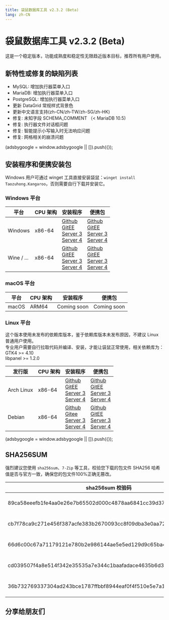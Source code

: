 ```yaml
---
title: 袋鼠数据库工具 v2.3.2 (Beta)
lang: zh-CN
---
```


# 袋鼠数据库工具 v2.3.2 (Beta)
这是一个稳定版本，功能成熟度和稳定性无限趋近版本目标，推荐所有用户使用。

## 新特性或修复的缺陷列表
- MySQL: 增加执行器菜单入口
- MariaDB: 增加执行器菜单入口
- PostgreSQL: 增加执行器菜单入口
- 更新 DataGrid 常规样式背景色
- 更新中文语言支持(zh-CN/zh-TW/zh-SG/zh-HK)
- 修复: 未知字段 SCHEMA_COMMENT （< MariaDB 10.5)
- 修复: 执行器文件对话框问题
- 修复: 智能提示小写输入时无法响应问题
- 修复: 网格相关的崩溃问题

<div>
    <script2 type="text/javascript" async="true" src="https://pagead2.googlesyndication.com/pagead/js/adsbygoogle.js" />
    <ins class="adsbygoogle"
        style="display:block; text-align:center;"
        data-ad-layout="in-article"
        data-ad-format="fluid"
        data-ad-client="ca-pub-3975819313740938"
        data-ad-slot="6760827895"></ins>
    <script2 type="text/javascript">
        (adsbygoogle = window.adsbygoogle || []).push({});
    </script2>
</div>

## 安装程序和便携安装包
Windows 用户可通过 winget 工具直接安装袋鼠：`winget install Taozuhong.Kangaroo`，否则需要自行下载并安装它。

### Windows 平台
| 平台              | CPU 架构           | 安装程序          | 便携包             |
|-------------------|-------------------|-------------------|-------------------|
| Windows           | x86-64            |[Github](https://github.com/dbkangaroo/kangaroo/releases/download/v2.3.2.230301/kangaroo-2.3.2.230301-x86_64.exe) <br/> [GitEE](https://gitee.com/dbkangaroo/kangaroo/releases/download/v2.3.2.230301/kangaroo-2.3.2.230301-x86_64.exe) <br/> [Server 3](https://kangaroo.awaysoft.com/downloads/v2.3.2.230301/kangaroo-2.3.2.230301-x86_64.exe) <br/> [Server 4](https://d4.injdk.cn/dbkangaroo/v2.3.2.230301/kangaroo-2.3.2.230301-x86_64.exe) | [Github](https://github.com/dbkangaroo/kangaroo/releases/download/v2.3.2.230301/kangaroo-2.3.2.230301-x86_64.zip) <br/> [GitEE](https://gitee.com/dbkangaroo/kangaroo/releases/download/v2.3.2.230301/kangaroo-2.3.2.230301-x86_64.zip) <br/>[Server 3](https://kangaroo.awaysoft.com/downloads/v2.3.2.230301/kangaroo-2.3.2.230301-x86_64.zip) <br/> [Server 4](https://d4.injdk.cn/dbkangaroo/v2.3.2.230301/kangaroo-2.3.2.230301-x86_64.zip) |
| Wine / ...        | x86-64            |[Github](https://github.com/dbkangaroo/kangaroo/releases/download/v2.3.2.230301/kangaroo-2.3.2.230301-x86_64.exe) <br/> [GitEE](https://gitee.com/dbkangaroo/kangaroo/releases/download/v2.3.2.230301/kangaroo-2.3.2.230301-x86_64.exe) <br/> [Server 3](https://kangaroo.awaysoft.com/downloads/v2.3.2.230301/kangaroo-2.3.2.230301-x86_64.exe) <br/> [Server 4](https://d4.injdk.cn/dbkangaroo/v2.3.2.230301/kangaroo-2.3.2.230301-x86_64.exe) | [Github](https://github.com/dbkangaroo/kangaroo/releases/download/v2.3.2.230301/kangaroo-2.3.2.230301-x86_64.zip) <br/> [GitEE](https://gitee.com/dbkangaroo/kangaroo/releases/download/v2.3.2.230301/kangaroo-2.3.2.230301-x86_64.zip) <br/>[Server 3](https://kangaroo.awaysoft.com/downloads/v2.3.2.230301/kangaroo-2.3.2.230301-x86_64.zip) <br/> [Server 4](https://d4.injdk.cn/dbkangaroo/v2.3.2.230301/kangaroo-2.3.2.230301-x86_64.zip) |

### macOS 平台
| 平台              | CPU 架构           | 安装程序          | 便携包             |
|-------------------|-------------------|-------------------|-------------------|
| macOS             | ARM64             | Coming soon       | Coming soon       |


### Linux 平台
这个版本使用未发布的依赖库版本，鉴于依赖库版本未发布原因，不建议 Linux 普通用户使用。<br/>
专业用户需要自行拉取代码并编译、安装，才能让袋鼠正常使用，相关依赖库为：<br/>
GTK4 >= 4.10 <br/>
libpanel >= 1.2.0

| 发行版            | CPU 架构           | 安装程序           | 便携包            |
|-------------------|-------------------|-------------------|-------------------|
| Arch Linux        | x86-64            | [Github](https://github.com/dbkangaroo/kangaroo/releases/download/v2.3.2.230301/kangaroo-2.3.2.230301-1-x86_64.pkg.tar.zst) <br/> [GitEE](https://gitee.com/dbkangaroo/kangaroo/releases/download/v2.3.2.230301/kangaroo-2.3.2.230301-1-x86_64.pkg.tar.zst) <br/>[Server 3](https://kangaroo.awaysoft.com/downloads/v2.3.2.230301/kangaroo-2.3.2.230301-1-x86_64.pkg.tar.zst) <br/> [Server 4](https://d4.injdk.cn/dbkangaroo/v2.3.2.230301/kangaroo-2.3.2.230301-1-x86_64.pkg.tar.zst) | [Github](https://github.com/dbkangaroo/kangaroo/releases/download/v2.3.2.230301/kangaroo-2.3.2.230301-x86_64.tar.zst) <br/> [GitEE](https://gitee.com/dbkangaroo/kangaroo/releases/download/v2.3.2.230301/kangaroo-2.3.2.230301-x86_64.tar.zst) <br/>[Server 3](https://kangaroo.awaysoft.com/downloads/v2.3.2.230301/kangaroo-2.3.2.230301-x86_64.tar.zst) <br/> [Server 4](https://d4.injdk.cn/dbkangaroo/v2.3.2.230301/kangaroo-2.3.2.230301-x86_64.tar.zst) |
| Debian            | x86-64            | [Github](https://github.com/dbkangaroo/kangaroo/releases/download/v2.3.2.230301/kangaroo-2.3.2.230301-x86_64.deb) <br/>[Gitee](https://gitee.com/dbkangaroo/kangaroo/releases/download/v2.3.2.230301/kangaroo-2.3.2.230301-x86_64.deb) <br/>[Server 3](https://kangaroo.awaysoft.com/downloads/v2.3.2.230301/kangaroo-2.3.2.230301-x86_64.deb) <br/>[Server 4](https://d4.injdk.cn/dbkangaroo/v2.3.2.230301/kangaroo-2.3.2.230301-x86_64.deb) | [Github](https://github.com/dbkangaroo/kangaroo/releases/download/v2.3.2.230301/kangaroo-2.3.2.230301-x86_64.tar.zst) <br/>[GitEE](https://gitee.com/dbkangaroo/kangaroo/releases/download/v2.3.2.230301/kangaroo-2.3.2.230301-x86_64.tar.zst) <br/>[Server 3](https://kangaroo.awaysoft.com/downloads/v2.3.2.230301/kangaroo-2.3.2.230301-x86_64.tar.zst) <br/>[Server 4](https://d4.injdk.cn/dbkangaroo/v2.3.2.230301/kangaroo-2.3.2.230301-x86_64.tar.zst) |


<div>
    <script2 type="text/javascript" async="true" src="https://pagead2.googlesyndication.com/pagead/js/adsbygoogle.js" />
    <ins class="adsbygoogle"
        style="display:block; text-align:center;"
        data-ad-layout="in-article"
        data-ad-format="fluid"
        data-ad-client="ca-pub-3975819313740938"
        data-ad-slot="6760827895"></ins>
    <script2 type="text/javascript">
        (adsbygoogle = window.adsbygoogle || []).push({});
    </script2>
</div>

## SHA256SUM
强烈建议您使用 `sha256sum`、`7-Zip` 等工具，校验您下载的包文件 SHA256 哈希值是否与官方一致，确保您的包文件100%正确无篡改。

| sha256sum 校验码                             | 袋鼠安装包文件名  |
|---------------------------------------------|------------------|
| 89ca58eeefb1fe4aa0e26e7b65502d000c4878aa6841cc39d3732667f68fcbde | kangaroo-2.3.2.230301-x86_64.exe           |
| cb7f78ca9c271e456f387acfe383b2670093cc8f09dba3e0aa7281527858817e | kangaroo-2.3.2.230301-x86_64.deb           |
| 66d6c00c67a71179121e780b2e986144ae5e5ed129d9c65ba4f341911813b4e1 | kangaroo-2.3.2.230301-1-x86_64.pkg.tar.zst |
| cd039507f4a8e514f342e35535a7e344c1baafadace4635b6d357eed03f1e689 | kangaroo-2.3.2.230301-x86_64.tar.zst       |
| 36b732769337304ad243bce1787ffbbf8944eaf0f4f510e5e7a13d0eaa468477 | kangaroo-2.3.2.230301-x86_64.zip           |


## 分享给朋友们
<social-share :networks="['wechat', 'qq', 'weibo', 'douban', 'facebook', 'twitter', 'telegram', 'line', 'skype', 'linkedin']" />
